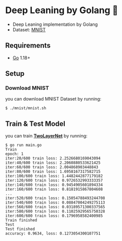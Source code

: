 # Deep Leaning by Golang 👻

- Deep Leaning implementation by Golang
- Dataset: [MNIST](http://yann.lecun.com/exdb/mnist/)

## Requirements
- [Go](https://go.dev/dl/) 1.18+

## Setup
### Download MNIST

you can download MNIST Dataset by running:
```
$ ./mnist/mnist.sh 
```
<!-- 実行権限を与える、という旨を書く。 -->

## Train & Test Model

you can train **[TwoLayerNet](https://github.com/YadaYuki/deeplearning-golang/blob/main/model/model.go#L14)** by running:

```
$ go run main.go
Train
epoch: 1
iter:20/600 train loss: 2.2526680169043094 
iter:40/600 train loss: 2.2060880533621425 
iter:60/600 train loss: 2.004868903448843 
iter:80/600 train loss: 1.6958167317582715 
iter:100/600 train loss: 1.4482442877179182 
iter:120/600 train loss: 0.9726532993333357 
iter:140/600 train loss: 0.9454905601894334 
iter:160/600 train loss: 0.8181915867804608 
...
iter:520/600 train loss: 0.15054788493244708 
iter:540/600 train loss: 0.08847004249275113 
iter:560/600 train loss: 0.03189571300337565 
iter:580/600 train loss: 0.11025929565750328 
iter:600/600 train loss: 0.1796958582400985 
Train finished
Test
Test finished
accuracy: 0.9634, loss: 0.1273054300107751 
```
